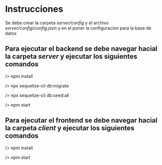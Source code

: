 # Instrucciones #

Se debe crear la carpeta *server/config* y el archivo *server/config/config.json* y en el poner la configuracion para la base de datos

## Para ejecutar el backend se debe navegar hacial la carpeta *server* y ejecutar los siguientes comandos ##

/> npm install

/> npx sequelize-cli db:migrate

/> npx sequelize-cli db:seed:all

/> npm start

## Para ejecutar el frontend se debe navegar hacial la carpeta *client* y ejecutar los siguientes comandos ##

/> npm install

/> npm start
